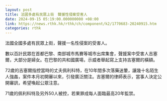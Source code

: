 ```yaml
---
layout: post
title: 法國多處有民眾上街　聲援性侵案受害人
date: 2024-09-15 05:19:00.000000000 +08:00
link: https://news.rthk.hk/rthk/ch/component/k2/1770683-20240915.htm
categories: rthk
---
```


法國全國多處有民眾上街，聲援一名性侵案的受害人。

數以百計民眾在首都巴黎、南部城市馬賽等城市出席集會，聲援案中受害人吉塞爾，大部分是婦女。在巴黎的共和國廣場，示威者舉起寫上支持吉塞爾的橫額。

72歲的吉塞爾指控當時的丈夫佩利科特，在10年間多次落藥迷暈，讓幾十名陌生人強姦，案件本月初開審以來，引發廣泛關注。吉塞爾的律師表示，當事人決定公開審訊，希望喚起公眾注意。

71歲的佩利科特及另外50人被控，若果罪成每人面臨最高20年監禁。
